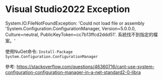 # **Visual Studio2022 Exception**

System.IO.FileNotFoundException: 'Could not load file or assembly 'System.Configuration.ConfigurationManager, Version=5.0.0.0, Culture=neutral, PublicKeyToken=cc7b13ffcd2ddd51'. 系統找不到指定的檔案。'

使用NuGet命令:
`Install-Package System.Configuration.ConfigurationManager`

參考: https://stackoverflow.com/questions/46360716/cant-use-system-configuration-configuration-manager-in-a-net-standard2-0-libra
